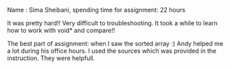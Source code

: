 Name : Sima Sheibani, spending time for assignment: 22 hours

It was pretty hard!! Very difficult to troubleshooting. 
It took a while to learn how to work with void* and compare!!

The best part of assignment: when I saw the sorted array :) 
Andy helped me a lot during his office hours. 
I used the sources which was provided in the instruction. They were helpfull.
